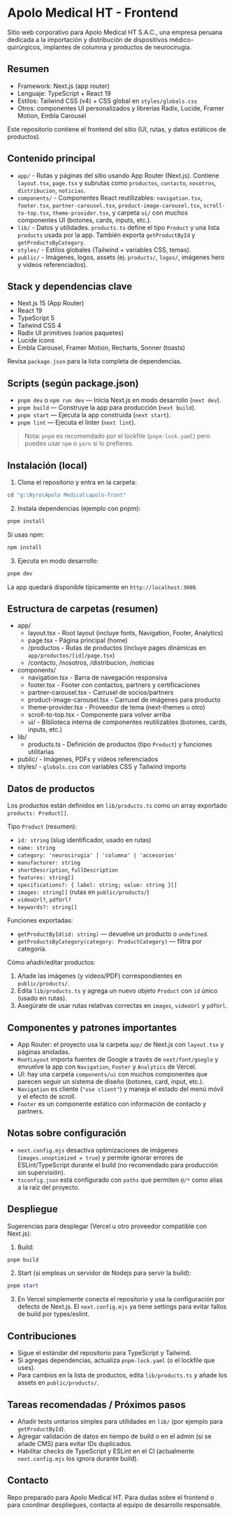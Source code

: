 # Apolo Medical HT - Frontend

Sitio web corporativo para Apolo Medical HT S.A.C., una empresa peruana dedicada a la importación y distribución de dispositivos médico-quirúrgicos, implantes de columna y productos de neurocirugía.

## Resumen

- Framework: Next.js (app router)
- Lenguaje: TypeScript + React 19
- Estilos: Tailwind CSS (v4) + CSS global en `styles/globals.css`
- Otros: componentes UI personalizados y librerías Radix, Lucide, Framer Motion, Embla Carousel

Este repositorio contiene el frontend del sitio (UI, rutas, y datos estáticos de productos).

## Contenido principal

- `app/` - Rutas y páginas del sitio usando App Router (Next.js). Contiene `layout.tsx`, `page.tsx` y subrutas como `productos`, `contacto`, `nosotros`, `distribucion`, `noticias`.
- `components/` - Componentes React reutilizables: `navigation.tsx`, `footer.tsx`, `partner-carousel.tsx`, `product-image-carousel.tsx`, `scroll-to-top.tsx`, `theme-provider.tsx`, y carpeta `ui/` con muchos componentes UI (botones, cards, inputs, etc.).
- `lib/` - Datos y utilidades. `products.ts` define el tipo `Product` y una lista `products` usada por la app. También exporta `getProductById` y `getProductsByCategory`.
- `styles/` - Estilos globales (Tailwind + variables CSS, temas).
- `public/` - Imágenes, logos, assets (ej. `products/`, `logos/`, imágenes hero y videos referenciados).

## Stack y dependencias clave

- Next.js 15 (App Router)
- React 19
- TypeScript 5
- Tailwind CSS 4
- Radix UI primitives (varios paquetes)
- Lucide icons
- Embla Carousel, Framer Motion, Recharts, Sonner (toasts)

Revisa `package.json` para la lista completa de dependencias.

## Scripts (según package.json)

- `pnpm dev` o `npm run dev` — Inicia Next.js en modo desarrollo (`next dev`).
- `pnpm build` — Construye la app para producción (`next build`).
- `pnpm start` — Ejecuta la app construida (`next start`).
- `pnpm lint` — Ejecuta el linter (`next lint`).

> Nota: `pnpm` es recomendado por el lockfile (`pnpm-lock.yaml`) pero puedes usar `npm` o `yarn` si lo prefieres.

## Instalación (local)

1. Clona el repositorio y entra en la carpeta:

```powershell
cd "g:\Nyro\Apolo Medical\apolo-front"
```

2. Instala dependencias (ejemplo con pnpm):

```powershell
pnpm install
```

Si usas npm:

```powershell
npm install
```

3. Ejecuta en modo desarrollo:

```powershell
pnpm dev
```

La app quedará disponible típicamente en `http://localhost:3000`.

## Estructura de carpetas (resumen)

- app/
  - layout.tsx - Root layout (incluye fonts, Navigation, Footer, Analytics)
  - page.tsx - Página principal (home)
  - /productos - Rutas de productos (incluye pages dinámicas en `app/productos/[id]/page.tsx`)
  - /contacto, /nosotros, /distribucion, /noticias
- components/
  - navigation.tsx - Barra de navegación responsiva
  - footer.tsx - Footer con contactos, partners y certificaciones
  - partner-carousel.tsx - Carrusel de socios/partners
  - product-image-carousel.tsx - Carrusel de imágenes para producto
  - theme-provider.tsx - Proveedor de tema (next-themes u otro)
  - scroll-to-top.tsx - Componente para volver arriba
  - ui/ - Biblioteca interna de componentes reutilizables (botones, cards, inputs, etc.)
- lib/
  - products.ts - Definición de productos (tipo `Product`) y funciones utilitarias
- public/ - Imágenes, PDFs y videos referenciados
- styles/ - `globals.css` con variables CSS y Tailwind imports

## Datos de productos

Los productos están definidos en `lib/products.ts` como un array exportado `products: Product[]`.

Tipo `Product` (resumen):
- `id: string` (slug identificador, usado en rutas)
- `name: string`
- `category: 'neurocirugia' | 'columna' | 'accesorios'`
- `manufacturer: string`
- `shortDescription`, `fullDescription`
- `features: string[]`
- `specifications?: { label: string; value: string }[]`
- `images: string[]` (rutas en `public/products/`)
- `videoUrl?`, `pdfUrl?`
- `keywords?: string[]`

Funciones exportadas:
- `getProductById(id: string)` — devuelve un producto o `undefined`.
- `getProductsByCategory(category: ProductCategory)` — filtra por categoría.

Cómo añadir/editar productos:
1. Añade las imágenes (y videos/PDF) correspondientes en `public/products/`.
2. Edita `lib/products.ts` y agrega un nuevo objeto `Product` con `id` único (usado en rutas).
3. Asegúrate de usar rutas relativas correctas en `images`, `videoUrl` y `pdfUrl`.

## Componentes y patrones importantes

- App Router: el proyecto usa la carpeta `app/` de Next.js con `layout.tsx` y páginas anidadas.
- `RootLayout` importa fuentes de Google a través de `next/font/google` y envuelve la app con `Navigation`, `Footer` y `Analytics` de Vercel.
- UI: hay una carpeta `components/ui` con muchos componentes que parecen seguir un sistema de diseño (botones, card, input, etc.).
- `Navigation` es cliente (`"use client"`) y maneja el estado del menú móvil y el efecto de scroll.
- `Footer` es un componente estático con información de contacto y partners.

## Notas sobre configuración

- `next.config.mjs` desactiva optimizaciones de imágenes (`images.unoptimized = true`) y permite ignorar errores de ESLint/TypeScript durante el build (no recomendado para producción sin supervisión).
- `tsconfig.json` está configurado con `paths` que permiten `@/*` como alias a la raíz del proyecto.

## Despliegue

Sugerencias para desplegar (Vercel u otro proveedor compatible con Next.js):

1. Build:

```powershell
pnpm build
```

2. Start (si empleas un servidor de Nodejs para servir la build):

```powershell
pnpm start
```

3. En Vercel simplemente conecta el repositorio y usa la configuración por defecto de Next.js. El `next.config.mjs` ya tiene settings para evitar fallos de build por types/eslint.

## Contribuciones

- Sigue el estándar del repositorio para TypeScript y Tailwind.
- Si agregas dependencias, actualiza `pnpm-lock.yaml` (o el lockfile que uses).
- Para cambios en la lista de productos, edita `lib/products.ts` y añade los assets en `public/products/`.

## Tareas recomendadas / Próximos pasos

- Añadir tests unitarios simples para utilidades en `lib/` (por ejemplo para `getProductById`).
- Agregar validación de datos en tiempo de build o en el admin (si se añade CMS) para evitar IDs duplicados.
- Habilitar checks de TypeScript y ESLint en el CI (actualmente `next.config.mjs` los ignora durante build).

## Contacto

Repo preparado para Apolo Medical HT. Para dudas sobre el frontend o para coordinar despliegues, contacta al equipo de desarrollo responsable.
